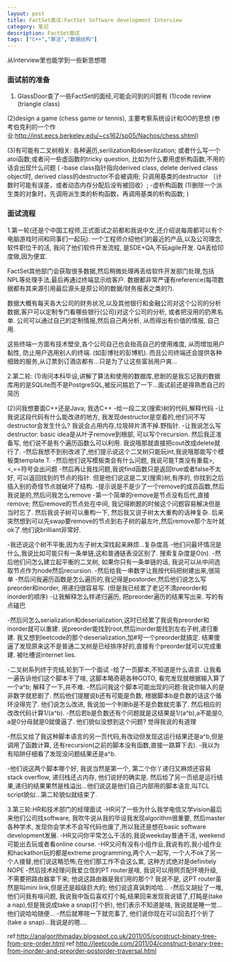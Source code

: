 ```yaml
---
layout: post
title: FactSet面试:FactSet Software development Interview
category: 笔记
description: FactSet面试
tags: ["C++","算法","数据结构"]
---
```


从Interview里也能学到一些新思想嗯

### 面试前的准备
1. GlassDoor查了一些FactSet的面经,可能会问到的问题有
(1)code review (triangle class)

(2)design a game (chess game or tennis), 主要考察系统设计和OO的思想
(参考伯克利的一个作业:http://inst.eecs.berkeley.edu/~cs162/sp05/Nachos/chess.shtml)

(3)有可能有二叉树相关: 各种遍历,serilization和deserilization; 或者什么写一个atoi函数;或者问一些虚函数的tricky question, 比如为什么要用虚析构函数,不用的话会出现什么问题
(
-base class指针指向derived class, delete derived class object时, derived class的destructor不会被调用; 只调用基类的destructor （计数时可能有误差，或者动态内存分配后没有被回收）;
-虚析构函数 (1)删除一个派生类的对象时，先调用派生类的析构函数，再调用基类的析构函数;
)

### 面试流程

1.第一轮(还是个中国工程师,正式面试之前都和我说中文,还介绍说每周都可以有个电脑游戏时间和同事们一起玩):
一个工程师介绍他们的最近的产品,以及公司理念, 软件职位干的活, 我问了他们软件开发流程, 是SDE+QA,不玩agile开发. QA丢给印度做,因为便宜.

FactSet其他部门会获取很多数据,然后稍微处理再丢给软件开发部门处理,包括NPL等处理手法,最后再通过终端显示给客户. 数据都非常严谨有reference(每项数据都有其来源引用最后源头是原公司的数据/财务报表之类的?). 

数据大概有每天各大公司的财务状况,以及其他银行和金融公司对这个公司的分析数据,客户可以定制专门看哪些银行(公司)对这个公司的分析, 或者把没用的扔黑名单. 公司可以通过自己的定制情报,然后自己再分析, 从而得出有价值的情报, 自己用. 

这些终端一方面有技术壁垒,各个公司自己也会抬高自己的使用难度, 从而增加用户黏性, 防止用户选用别人的终端. (如彭博社的彭博机). 而且公司终端还会提供各种细致的服务,从订票到订酒店都有...只是为了让这些富翁用户爽...

2.第二轮:
(1)询问本科毕设,讲解了算法和使用的数据库,悲剧的是我忘记我的数据库用的是SQLite而不是PostgreSQL,被反问尴尬了一下...面试前还是得熟悉自己的简历

(2)问我想要面C++还是Java; 我选C++
-给一段二叉(搜索)树的代码,解释代码
-让我说这段代码有什么能改进的地方, 我发现destructor是空着的,他们问不写destructor会发生什么? 我说会占用内存,垃圾碎片清不掉.野指针.
-让我说怎么写destructor: basic idea是从叶子remove到根部, 可以写个recursion. 然后我正准备写, 他们说不是有个遍历函数么可以利用. 我说哦那就直接把cout改成delete就行了.
-然后我想不到别改进了,他们提示说这个二叉树只能玩int,我说哦那能写个模板类template T.
-然后他们说写模板类会有什么问题, 我说可能T类没有重载>,<,==符号会出问题
-然后再让我找问题,我说find函数只是返回true或者false不太好, 可以返回找到的节点的指针. 但是他们说这是二叉(搜索)树,有序的, 你找到之后插入别的奇怪节点就破坏了结构.
-提示说是不是少了一个remove的成员函数,然后我说是的,然后问我怎么remove
-第一个简单的remove是节点没有后代,直接remove; 然后remove的节点处在中间, 我记得刷题的时候这个问题容易解决但是当时忘了. 然后我说子树可以重构一下, 然后我又说子树太大重构的话神复杂. 后来突然想到可以先swap要remove的节点到右子树的最左叶,然后remove那个左叶就ok了.他们说brilliant非常好.

-我还说这个树不平衡,因为左子树太深找起来麻烦...复杂度高
-他们问最坏情况是什么,我说比如可能只有一条单链,这和普通链表没区别了. 搜索复杂度是O(n).
-然后他们问怎么建立起平衡的二叉树, 如果你只有一条单链的话, 我说可以从中间选取节点作为node然后recursion.
-然后给我一串数字让我按代码把树建出来,很简单
-然后问我遍历函数是怎么遍历的,我记得是postorder,然后他们说怎么写preorder和inorder, 用递归很容易写. (但是我已经累了老记不清preorder和inorder的顺序)
-让我解释怎么样递归遍历, 把preorder遍历的结果写出来. 写的有点磕巴

-然后问怎么serialization和deserialization,这时已经累了我说有preorder和inorder就可以重建. 说preorder能找到root,然后inorder能找到左右子树,递归重建. 我又想到leetcode的那个deserialization,加#号一个preorder就搞定. 结果傻逼了发现原来这不是普通二叉树是已经排序好的,直接有个preorder就可以完成重建. 被吐槽说internet lies.

-二叉树系列终于完结,轮到下一个面试
-给了一页脚本,不知道是什么语言. 让我看一遍告诉他们这个脚本干了啥, 这脚本略奇葩各种GOTO, 看完发现就根据输入算了一个a^b; 解释了一下,并不难. 
-然后问我这个脚本可能出现的问题:我说你输入的是非数字就悲剧了. 然后他们提醒说b还有可能是负数, 根据脚本b是负数的话这个循环没得完了. 他们说怎么改进, 我说加一个判断b是不是负数就完事了. 然后相应的改改代码计算1/(a^b).
-然后若b是负数还有个问题就是这结果是1/(a^b),a不能是0, a是0分母就是0就傻逼了. 他们貌似没想到这个问题? 觉得我说的有道理

-然后又给了我这种脚本语言的另一页代码,有改动但发现这运行结果还是a^b,但是调用了函数计算, 还有recursion(之前的脚本没有函数,直接一路算下去). 
-我以为有陷阱仔细看了发现没问题结果还是a^b. 

-他们说这两个脚本哪个好, 我说当然是第一个, 第二个你丫递归又麻烦还容易stack overflow, 递归栈还占内存, 他们说好的确实是. 然后给了另一页纸是运行结果,递归的结果果然是栈溢出...他们说这是他们自己内部用的脚本语言,叫TCL script貌似...第二轮貌似就结束了.

3.第三轮:HR和技术部门的经理面试
-HR问了一些为什么我学电信又学vision最后来他们公司找software, 我吹牛说从我的毕设我发现algorithm很重要, 然后master各种学术, 发现你会学术不会写代码也废了,所以我还是想在basic software development发展. 
-HR又问你平常怎么干活的,我说weekday普通干活, weekend可能出去玩或者看online course.
-HR又问有没有小组作业,我说有的,我小组作业和hackathon玩的都是extreme programming,两个人一起写, 一个人不ok了另一个人接替,他们说这略恐怖,在他们那工作不会这么累, 这种方式绝对是definitely NOPE
-然后技术经理问我爱立信的PT router是啥, 我说可以用网页配环境升级, 不需要把路由器拿下来; 他说这路由器是我们用的那个? 我说不是, 这PT router虽然是叫mini link,但是还是超级巨大的; 他们说这真讽刺哈哈...
-然后又胡扯了一堆,他们问我有啥问题, 我说我中饭后喜欢打个盹,结果回来发现我说错了,打盹是(take a nap),但是我说成take a snap(打个折), 他们表示不知道是啥, 我说就是睡一觉...他们说哈哈随便...
-然后就寒暄一下就完事了, 他们说你现在可以回去打个折了(take a snap)...我说是的嗯....

ref:http://analgorithmaday.blogspot.co.uk/2011/05/construct-binary-tree-from-pre-order.html
ref:http://leetcode.com/2011/04/construct-binary-tree-from-inorder-and-preorder-postorder-traversal.html

